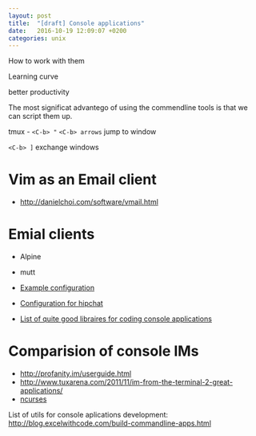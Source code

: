 ```yaml
---
layout: post
title:  "[draft] Console applications"
date:   2016-10-19 12:09:07 +0200
categories: unix
---
```



How to work with them

Learning curve 

better productivity 

The most significat advantego of using the commendline tools is that we can script them up. 

tmux - `<C-b> "`
`<C-b> arrows` jump to window

`<C-b> ]` exchange windows


# Vim as an Email client
* http://danielchoi.com/software/vmail.html

# Emial clients
* Alpine
* mutt

* [Example configuration](https://www.linux.com/blog/setup-mutt-gmail-centos-and-ubuntu)
* [Configuration for hipchat](https://gist.github.com/kattrali/28a6c238c35070093b33)
* [List of quite good libraires for coding console applications](http://www.awesomecommandlineapps.com/gems.html)


# Comparision of console IMs
* http://profanity.im/userguide.html
* http://www.tuxarena.com/2011/11/im-from-the-terminal-2-great-applications/
* [ncurses](https://github.com/eclubb/ncurses-ruby)

List of utils for console aplications development: http://blog.excelwithcode.com/build-commandline-apps.html
